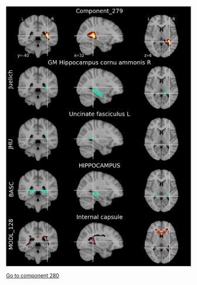


![279](preliminary/279.jpg "Component 279")

[Go to component 280](https://parietal-inria.github.io/MODL_atlas/512/280 "Component 280")